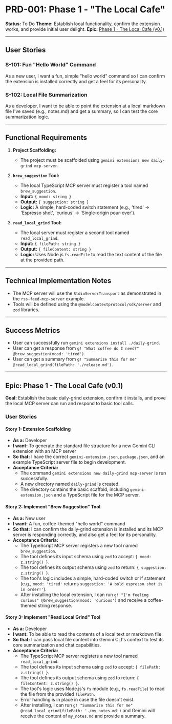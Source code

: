 # PRD-001: Phase 1 - "The Local Cafe"

**Status:** To Do
**Theme:** Establish local functionality, confirm the extension works, and provide initial user delight.
**Epic:** [Phase 1 - The Local Cafe (v0.1)](#epic-phase-1---the-local-cafe-v01)

---

## User Stories

### S-101: Fun "Hello World" Command
As a new user, I want a fun, simple "hello world" command so I can confirm the extension is installed correctly and get a feel for its personality.

### S-102: Local File Summarization
As a developer, I want to be able to point the extension at a local markdown file I've saved (e.g., notes.md) and get a summary, so I can test the core summarization logic.

---

## Functional Requirements

1.  **Project Scaffolding:**
    *   The project must be scaffolded using `gemini extensions new daily-grind mcp-server`.

2.  **`brew_suggestion` Tool:**
    *   The local TypeScript MCP server must register a tool named `brew_suggestion`.
    *   **Input:** `{ mood: string }`
    *   **Output:** `{ suggestion: string }`
    *   **Logic:** A simple, hard-coded switch statement (e.g., 'tired' -> 'Espresso shot', 'curious' -> 'Single-origin pour-over').

3.  **`read_local_grind` Tool:**
    *   The local server must register a second tool named `read_local_grind`.
    *   **Input:** `{ filePath: string }`
    *   **Output:** `{ fileContent: string }`
    *   **Logic:** Uses Node.js `fs.readFile` to read the text content of the file at the provided path.

---

## Technical Implementation Notes

*   The MCP server will use the `StdioServerTransport` as demonstrated in the `rss-feed-mcp-server` example.
*   Tools will be defined using the `@modelcontextprotocol/sdk/server` and `zod` libraries.

---

## Success Metrics

*   User can successfully run `gemini extensions install ./daily-grind`.
*   User can get a response from `g! "What coffee do I need?" @brew_suggestion(mood: 'tired')`.
*   User can get a summary from `g! "Summarize this for me" @read_local_grind(filePath: './release.md')`.

---

## Epic: Phase 1 - The Local Cafe (v0.1)

**Goal:** Establish the basic daily-grind extension, confirm it installs, and prove the local MCP server can run and respond to basic tool calls.

### User Stories

#### Story 1: Extension Scaffolding
*   **As a:** Developer
*   **I want:** To generate the standard file structure for a new Gemini CLI extension with an MCP server
*   **So that:** I have the correct `gemini-extension.json`, `package.json`, and an example TypeScript server file to begin development.
*   **Acceptance Criteria:**
    *   The command `gemini extensions new daily-grind mcp-server` is run successfully.
    *   A new directory named `daily-grind` is created.
    *   The directory contains the basic scaffold, including `gemini-extension.json` and a TypeScript file for the MCP server.

#### Story 2: Implement "Brew Suggestion" Tool
*   **As a:** New user
*   **I want:** A fun, coffee-themed "hello world" command
*   **So that:** I can confirm the daily-grind extension is installed and its MCP server is responding correctly, and also get a feel for its personality.
*   **Acceptance Criteria:**
    *   The TypeScript MCP server registers a new tool named `brew_suggestion`.
    *   The tool defines its input schema using `zod` to accept: `{ mood: z.string() }`.
    *   The tool defines its output schema using `zod` to return: `{ suggestion: z.string() }`.
    *   The tool's logic includes a simple, hard-coded switch or if statement (e.g., `mood: 'tired'` returns `suggestion: 'A bold espresso shot is in order!'`).
    *   After installing the local extension, I can run `g! "I'm feeling curious" @brew_suggestion(mood: 'curious')` and receive a coffee-themed string response.

#### Story 3: Implement "Read Local Grind" Tool
*   **As a:** Developer
*   **I want:** To be able to read the contents of a local text or markdown file
*   **So that:** I can pass local file content into Gemini CLI's context to test its core summarization and chat capabilities.
*   **Acceptance Criteria:**
    *   The TypeScript MCP server registers a new tool named `read_local_grind`.
    *   The tool defines its input schema using `zod` to accept: `{ filePath: z.string() }`.
    *   The tool defines its output schema using `zod` to return: `{ fileContent: z.string() }`.
    *   The tool's logic uses Node.js's `fs` module (e.g., `fs.readFile`) to read the file from the provided `filePath`.
    *   Error handling is in place in case the file doesn't exist.
    *   After installing, I can run `g! "Summarize this for me" @read_local_grind(filePath: './my_notes.md')` and Gemini will receive the content of `my_notes.md` and provide a summary.
